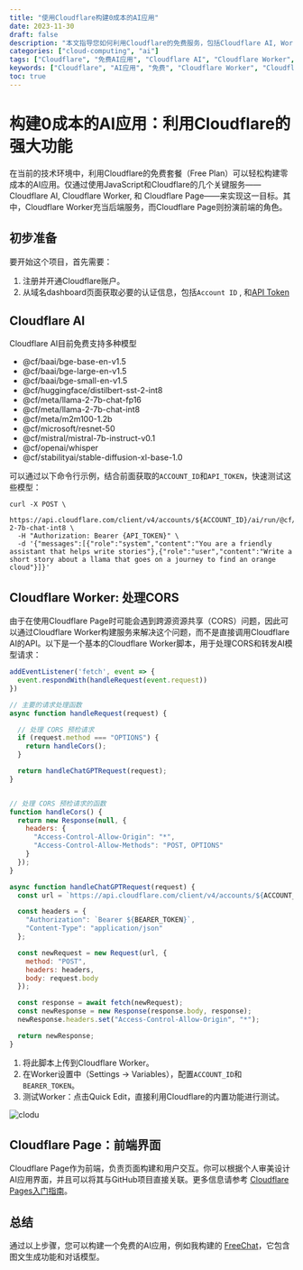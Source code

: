 ```yaml
---
title: "使用Cloudflare构建0成本的AI应用"
date: 2023-11-30
draft: false
description: "本文指导您如何利用Cloudflare的免费服务，包括Cloudflare AI, Worker, 和 Page，来构建一个完全免费的AI应用。"
categories: ["cloud-computing", "ai"]
tags: ["Cloudflare", "免费AI应用", "Cloudflare AI", "Cloudflare Worker", "Cloudflare Page", "javascript"]
keywords: ["Cloudflare", "AI应用", "免费", "Cloudflare Worker", "Cloudflare Page", "JavaScript", "API", "HTTPS"]
toc: true
---
```




# 构建0成本的AI应用：利用Cloudflare的强大功能

在当前的技术环境中，利用Cloudflare的免费套餐（Free Plan）可以轻松构建零成本的AI应用。仅通过使用JavaScript和Cloudflare的几个关键服务——Cloudflare AI, Cloudflare Worker, 和 Cloudflare Page——来实现这一目标。其中，Cloudflare Worker充当后端服务，而Cloudflare Page则扮演前端的角色。



## 初步准备

要开始这个项目，首先需要：

1. 注册并开通Cloudflare账户。
2. 从域名dashboard页面获取必要的认证信息，包括`Account ID` , 和[API Token](https://dash.cloudflare.com/profile/api-tokens)



## Cloudflare AI

Cloudflare AI目前免费支持多种模型

- @cf/baai/bge-base-en-v1.5
- @cf/baai/bge-large-en-v1.5
- @cf/baai/bge-small-en-v1.5
- @cf/huggingface/distilbert-sst-2-int8
- @cf/meta/llama-2-7b-chat-fp16
- @cf/meta/llama-2-7b-chat-int8
- @cf/meta/m2m100-1.2b
- @cf/microsoft/resnet-50
- @cf/mistral/mistral-7b-instruct-v0.1
- @cf/openai/whisper
- @cf/stabilityai/stable-diffusion-xl-base-1.0



可以通过以下命令行示例，结合前面获取的`ACCOUNT_ID`和`API_TOKEN`，快速测试这些模型：

```shell
curl -X POST \
  https://api.cloudflare.com/client/v4/accounts/${ACCOUNT_ID}/ai/run/@cf/meta/llama-2-7b-chat-int8 \
  -H "Authorization: Bearer {API_TOKEN}" \
  -d '{"messages":[{"role":"system","content":"You are a friendly assistant that helps write stories"},{"role":"user","content":"Write a short story about a llama that goes on a journey to find an orange cloud"}]}'
```



## Cloudflare Worker: 处理CORS

由于在使用Cloudflare Page时可能会遇到跨源资源共享（CORS）问题，因此可以通过Cloudflare Worker构建服务来解决这个问题，而不是直接调用Cloudflare AI的API。以下是一个基本的Cloudflare Worker脚本，用于处理CORS和转发AI模型请求：

```js
addEventListener('fetch', event => {
  event.respondWith(handleRequest(event.request))
})

// 主要的请求处理函数
async function handleRequest(request) {

  // 处理 CORS 预检请求
  if (request.method === "OPTIONS") {
    return handleCors();
  }

  return handleChatGPTRequest(request);
}


// 处理 CORS 预检请求的函数
function handleCors() {
  return new Response(null, {
    headers: {
      "Access-Control-Allow-Origin": "*",
      "Access-Control-Allow-Methods": "POST, OPTIONS"
    }
  });
}

async function handleChatGPTRequest(request) {
  const url = `https://api.cloudflare.com/client/v4/accounts/${ACCOUNT_ID}/ai/run/@cf/meta/llama-2-7b-chat-int8`;

  const headers = {
    "Authorization": `Bearer ${BEARER_TOKEN}`,
    "Content-Type": "application/json"
  };

  const newRequest = new Request(url, {
    method: "POST",
    headers: headers,
    body: request.body
  });

  const response = await fetch(newRequest);
  const newResponse = new Response(response.body, response);
  newResponse.headers.set("Access-Control-Allow-Origin", "*");

  return newResponse;
}
```

1. 将此脚本上传到Cloudflare Worker。
2. 在Worker设置中（Settings -> Variables），配置`ACCOUNT_ID`和`BEARER_TOKEN`。
3. 测试Worker：点击Quick Edit，直接利用Cloudflare的内置功能进行测试。

![clodu](/img/cloudflare.png)


## Cloudflare Page：前端界面

Cloudflare Page作为前端，负责页面构建和用户交互。你可以根据个人审美设计AI应用界面，并且可以将其与GitHub项目直接关联。更多信息请参考 [Cloudflare Pages入门指南](https://developers.cloudflare.com/pages/get-started/guide/)。



## 总结

通过以上步骤，您可以构建一个免费的AI应用，例如我构建的 [FreeChat](https://freechat.mggg.cloud/)，它包含图文生成功能和对话模型。







